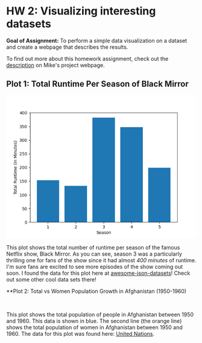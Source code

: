 # HW 2: Visualizing interesting datasets

**Goal of Assignment:** 
To perform a simple data visualization on a dataset and create a webpage that describes the results.

To find out more about this homework assignment, check out the [description](https://github.com/mikeizbicki/cmc-csci040/tree/2020fall/hw_02) on Mike's project webpage. 

## Plot 1: Total Runtime Per Season of Black Mirror

<img src=black_mirrorplot.png>

This plot shows the total number of runtime per season of the famous Netflix show, Black Mirror. As you can see, season 3 was a particularly thrilling one for fans of the show since it had almost *400 minutes* of runtime. I'm sure fans are excited to see more episodes of the show coming out soon. I found the data for this plot here at [awesome-json-datasets](https://github.com/jdorfman/awesome-json-datasets)! Check out some other cool data sets there! 

**Plot 2: Total vs Women Population Growth in Afghanistan (1950-1960)

<img scr=popgrowth.png>

This plot shows the total population of people in Afghanistan between 1950 and 1960. This data is shown in blue. The second line (the orange line) shows the total population of women in Afghanistan between 1950 and 1960. The data for this plot was found here: [United Nations](https://population.un.org/wpp/Download/Standard/CSV/).  


